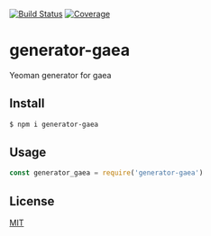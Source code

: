 [![Build Status](https://travis-ci.org/kaelzhang/generator-gaea.svg?branch=master)](https://travis-ci.org/kaelzhang/generator-gaea)
[![Coverage](https://codecov.io/gh/kaelzhang/generator-gaea/branch/master/graph/badge.svg)](https://codecov.io/gh/kaelzhang/generator-gaea)
<!-- optional appveyor tst
[![Windows Build Status](https://ci.appveyor.com/api/projects/status/github/kaelzhang/generator-gaea?branch=master&svg=true)](https://ci.appveyor.com/project/kaelzhang/generator-gaea)
-->
<!-- optional npm version
[![NPM version](https://badge.fury.io/js/generator-gaea.svg)](http://badge.fury.io/js/generator-gaea)
-->
<!-- optional npm downloads
[![npm module downloads per month](http://img.shields.io/npm/dm/generator-gaea.svg)](https://www.npmjs.org/package/generator-gaea)
-->
<!-- optional dependency status
[![Dependency Status](https://david-dm.org/kaelzhang/generator-gaea.svg)](https://david-dm.org/kaelzhang/generator-gaea)
-->

# generator-gaea

Yeoman generator for gaea

## Install

```sh
$ npm i generator-gaea
```

## Usage

```js
const generator_gaea = require('generator-gaea')
```

## License

[MIT](LICENSE)
